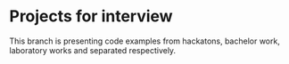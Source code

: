 # Projects for interview
This branch is presenting code examples from hackatons, bachelor work, laboratory works and separated respectively.
